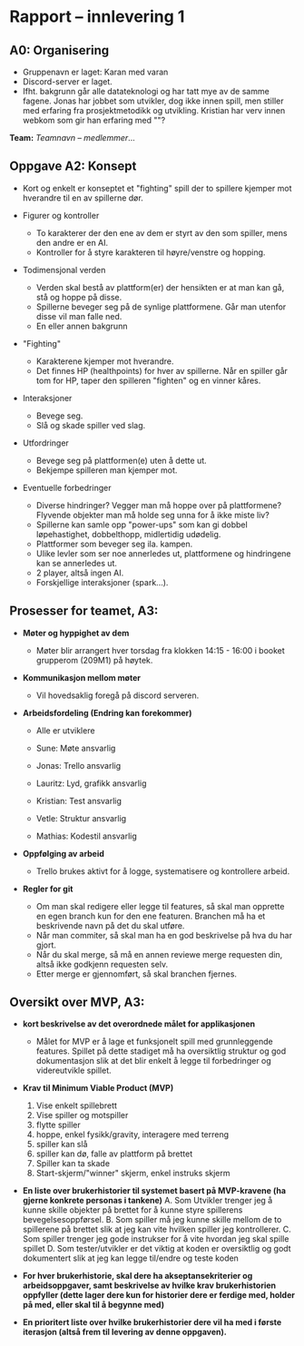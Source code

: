 # Rapport – innlevering 1

## A0: Organisering
* Gruppenavn er laget: Karan med varan
* Discord-server er laget.
* Ifht. bakgrunn går alle datateknologi og har tatt mye av de samme fagene. Jonas har jobbet som utvikler, dog ikke innen spill, men stiller med erfaring fra prosjektmetodikk og utvikling. Kristian har verv innen webkom som gir han erfaring med ""?

**Team:** *Teamnavn* – *medlemmer*...

## Oppgave A2: Konsept
* Kort og enkelt er konseptet et "fighting" spill der to spillere kjemper mot hverandre til en av spillerne dør. 

* Figurer og kontroller
    * To karakterer der den ene av dem er styrt av den som spiller, mens den andre er en AI.
    * Kontroller for å styre karakteren til høyre/venstre og hopping.

* Todimensjonal verden
    * Verden skal bestå av plattform(er) der hensikten er at man kan gå, stå og hoppe på disse.
    * Spillerne beveger seg på de synlige plattformene. Går man utenfor disse vil man falle ned.
    * En eller annen bakgrunn 

* "Fighting"
    * Karakterene kjemper mot hverandre.
    * Det finnes HP (healthpoints) for hver av spillerne. Når en spiller går tom for HP, taper den spilleren "fighten" og en vinner kåres.

* Interaksjoner
    * Bevege seg.
    * Slå og skade spiller ved slag.

* Utfordringer
    * Bevege seg på plattformen(e) uten å dette ut.
    * Bekjempe spilleren man kjemper mot.

* Eventuelle forbedringer
    * Diverse hindringer? Vegger man må hoppe over på plattformene? Flyvende objekter man må holde seg unna for å ikke miste liv?
    * Spillerne kan samle opp "power-ups" som kan gi dobbel løpehastighet, dobbelthopp, midlertidig udødelig.
    * Plattformer som beveger seg ila. kampen.
    * Ulike levler som ser noe annerledes ut, plattformene og hindringene kan se annerledes ut. 
    * 2 player, altså ingen AI.
    * Forskjellige interaksjoner (spark...).




## Prosesser for teamet, A3:

* **Møter og hyppighet av dem**
    * Møter blir arrangert hver torsdag fra klokken 14:15 - 16:00 i booket grupperom (209M1) på høytek. 

* **Kommunikasjon mellom møter**
    * Vil hovedsaklig foregå på discord serveren.

* **Arbeidsfordeling (Endring kan forekommer)**
    * Alle er utviklere

    * Sune: Møte ansvarlig
    * Jonas: Trello ansvarlig
    * Lauritz: Lyd, grafikk ansvarlig
    * Kristian: Test ansvarlig
    * Vetle: Struktur ansvarlig
    * Mathias: Kodestil ansvarlig

* **Oppfølging av arbeid**
    * Trello brukes aktivt for å logge, systematisere og kontrollere arbeid.

* **Regler for git**
    * Om man skal redigere eller legge til features, så skal man opprette en egen branch kun for den ene featuren. Branchen må ha et beskrivende navn på det du skal utføre. 
    * Når man commiter, så skal man ha en god beskrivelse på hva du har gjort.
    * Når du skal merge, så må en annen reviewe merge requesten din, altså ikke godkjenn requesten selv.
    * Etter merge er gjennomført, så skal branchen fjernes.

## Oversikt over MVP, A3:

* **kort beskrivelse av det overordnede målet for applikasjonen**
    * Målet for MVP er å lage et funksjonelt spill med grunnleggende features. Spillet på dette stadiget må ha oversiktlig struktur og god dokumentasjon slik at det blir enkelt å legge til forbedringer og videreutvikle spillet.
* **Krav til Minimum Viable Product (MVP)**
    1. Vise enkelt spillebrett
    2. Vise spiller og motspiller
    3. flytte spiller
    4. hoppe, enkel fysikk/gravity, interagere med terreng
    5. spiller kan slå
    6. spiller kan dø, falle av plattform på brettet
    7. Spiller kan ta skade
    8. Start-skjerm/"winner" skjerm, enkel instruks skjerm

* **En liste over brukerhistorier til systemet basert på MVP-kravene (ha gjerne konkrete personas i tankene)**
    A. Som Utvikler trenger jeg å kunne skille objekter på brettet for å kunne styre spillerens bevegelsesoppførsel. 
    B. Som spiller må jeg kunne skille mellom de to spillerene på brettet slik at jeg kan vite hvilken spiller jeg kontrollerer.
    C. Som spiller trenger jeg gode instrukser for å vite hvordan jeg skal spille spillet
    D. Som tester/utvikler er det viktig at koden er oversiktlig og godt dokumentert slik at jeg kan legge til/endre og teste koden
* **For hver brukerhistorie, skal dere ha akseptansekriterier og arbeidsoppgaver, samt beskrivelse av hvilke krav brukerhistorien oppfyller (dette lager dere kun for historier dere er ferdige med, holder på med, eller skal til å begynne med)**

* **En prioritert liste over hvilke brukerhistorier dere vil ha med i første iterasjon (altså frem til levering av denne oppgaven).**

 

